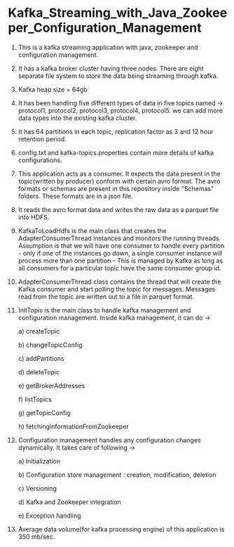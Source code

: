 # Kafka_Streaming_with_Java_Zookeeper_Configuration_Management

1. This is a kafka streaming application with java, zookeeper and configuration management. 

2. It has a kafka broker cluster having three nodes. There are eight separate file system to store the data being streaming through kafka.

3. Kafka heap size = 64gb

4. It has been handling five different types of data in five topics named -> protocol1, protocol2, protocol3, protocol4, protocol5. 
   we can add more data types into the existing kafka cluster.

5. It has 64 partitions in each topic, replication factor as 3 and 12 hour retention period.

6. config.txt and kafka-topics.properties contain more details of kafka configurations.

7. This application acts as a consumer. It expects the data present in the topic(written by producer) conform with certain avro format. 
   The avro formats or schemas are present in this repository inside "Schemas" folders. These formats are in a json file. 
   
8. It reads the avro format data and writes the raw data as a parquet file into HDFS.

10. KafkaToLoadHdfs is the main class that creates the AdapterConsumerThread instances and monitors the running threads. Assumption is
    that we will have one consumer to handle every partition - only if one of the instances go down, a single consumer instance will
    process more than one partition - This is managed by Kafka as long as all consumers for a particular topic have the same consumer
    group id.

11. AdapterConsumerThread class contains the thread that will create the Kafka consumer and start polling the topic for messages. Messages
    read from the topic are written out to a file in parquet format.
    
12. InitTopic is the main class to handle kafka management and configuration management. Inside kafka management, it can do ->
    
    a) createTopic
    
    b) changeTopicConfig
    
    c) addPartitions
    
    d) deleteTopic
    
    e) getBrokerAddresses
    
    f) listTopics
    
    g) getTopicConfig
    
    h) fetchingInformationFromZookeeper
    
13. Configuration management handles any configuration changes dynamically. It takes care of following ->

    a) Initialization 
    
    b) Configuration store management : creation, modification, deletion 
    
    c) Versioning
    
    d) Kafka and Zookeeper integration
    
    e) Exception handling
    
14. Average data volume(for kafka processing engine) of this application is 350 mb/sec.
